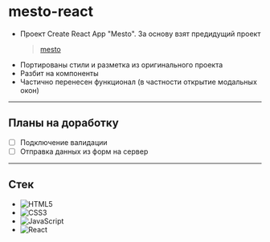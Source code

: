# mesto-react

- Проект Create React App "Mesto".
  За основу взят предидущий проект
  > [mesto](https://github.com/stswm/mesto "ссылка на репо GitHub")
- Портированы стили и разметка из оригинального проекта
- Разбит на компоненты
- Частично перенесен функционал (в частности открытие модальных окон)

---

## Планы на доработку

- [ ] Подключение валидации
- [ ] Отправка данных из форм на сервер

---

## Стек

*	![HTML5](https://img.shields.io/badge/html5-%23E34F26.svg?style=for-the-badge&logo=html5&logoColor=white)
* ![CSS3](https://img.shields.io/badge/css3-%231572B6.svg?style=for-the-badge&logo=css3&logoColor=white)
* 	![JavaScript](https://img.shields.io/badge/javascript-%23323330.svg?style=for-the-badge&logo=javascript&logoColor=%23F7DF1E)
* 	![React](https://img.shields.io/badge/react-%2320232a.svg?style=for-the-badge&logo=react&logoColor=%2361DAFB)
